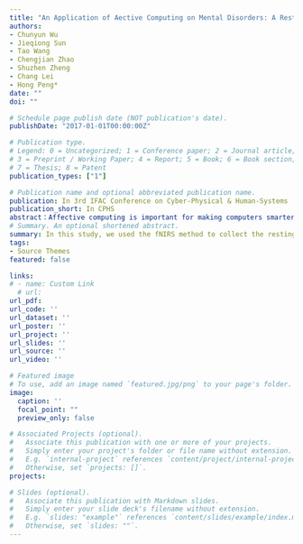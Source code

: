 ```yaml
---
title: "An Application of Aective Computing on Mental Disorders: A Resting State fNIRS Study (Under Review)"
authors:
- Chunyun Wu
- Jieqiong Sun
- Tao Wang
- Chengjian Zhao
- Shuzhen Zheng
- Chang Lei
- Hong Peng*
date: ""
doi: ""

# Schedule page publish date (NOT publication's date).
publishDate: "2017-01-01T00:00:00Z"

# Publication type.
# Legend: 0 = Uncategorized; 1 = Conference paper; 2 = Journal article;
# 3 = Preprint / Working Paper; 4 = Report; 5 = Book; 6 = Book section;
# 7 = Thesis; 8 = Patent
publication_types: ["1"]

# Publication name and optional abbreviated publication name.
publication: In 3rd IFAC Conference on Cyber-Physical & Human-Systems
publication_short: In CPHS
abstract：Affective computing is important for making computers smarter. When emotion can be quantified, machines can understand it. This study aims to apply affective computing to mental disorders, and to classify healthy people and mentally illnesses. For this purpose, 85 subjects, including major depressive disorder patients, schizophrenia patients, and health control people were recruited to participate in resting state functional near infrared spectroscopy (fNIRS) experiment. We measured the changes in oxygenated blood concentration in the prefrontal cortex (PFC). We then used three types of correlation analysis methods to construct the functional connectivity matrices: Pearson correlation analysis (CORR), amplitude squared coherence coefficient (COH), and phase locking value (PLV). We performed the small-world model and centrality analysis based on these matrices. The results demonstrated the existence of a small-world model in both patients and healthy people’s brain networks. Furthermore, features such as the characteristic path length and betweenness centrality extracted from the functional connectivity matrix are helpful for classifying patients and healthy people, thus providing a method for detecting and identifying mental disorders.
# Summary. An optional shortened abstract.
summary: In this study, we used the fNIRS method to collect the resting state data of major depression (MDD) and schizophrenia (SCZ), and HC for the prefrontal cortex (PFC) region. The correlation of three datasets was calculated from the time domain, frequency domain, and phase domain. Moreover, based on correlation coefficient matrices, small-world model parameters such as Cp, Lp and other network model parameters such as degree centrality and betweenness centrality is calculated. The results suggest that mental disorders damage the local connectivity of the functional brain networks of patients, which is consistent with the results of earlier studies.
tags:
- Source Themes
featured: false

links:
# - name: Custom Link
  # url:
url_pdf: 
url_code: ''
url_dataset: ''
url_poster: ''
url_project: ''
url_slides: ''
url_source: ''
url_video: ''

# Featured image
# To use, add an image named `featured.jpg/png` to your page's folder. 
image:
  caption: ''
  focal_point: ""
  preview_only: false

# Associated Projects (optional).
#   Associate this publication with one or more of your projects.
#   Simply enter your project's folder or file name without extension.
#   E.g. `internal-project` references `content/project/internal-project/index.md`.
#   Otherwise, set `projects: []`.
projects:

# Slides (optional).
#   Associate this publication with Markdown slides.
#   Simply enter your slide deck's filename without extension.
#   E.g. `slides: "example"` references `content/slides/example/index.md`.
#   Otherwise, set `slides: ""`.
---
```

